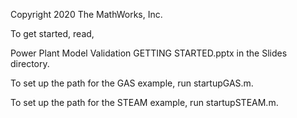 Copyright 2020 The MathWorks, Inc.

To get started, read,

Power Plant Model Validation GETTING STARTED.pptx in the Slides directory.

To set up the path for the GAS example, run startupGAS.m.

To set up the path for the STEAM example, run startupSTEAM.m.




